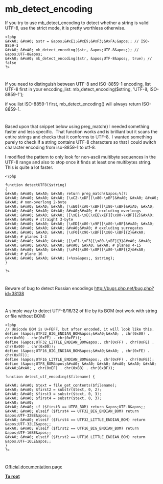 # mb_detect_encoding





If you try to use mb_detect_encoding to detect whether a string is valid UTF-8, use the strict mode, it is pretty worthless otherwise.



```
<?php
&#xA0; &#xA0; $str = &apos;&#xE1;&#xE9;&#xF3;&#xFA;&apos;; // ISO-8859-1
&#xA0; &#xA0; mb_detect_encoding($str, &apos;UTF-8&apos;); // &apos;UTF-8&apos;
&#xA0; &#xA0; mb_detect_encoding($str, &apos;UTF-8&apos;, true); // false
?>
```



  

#



If you need to distinguish between UTF-8 and ISO-8859-1 encoding, list UTF-8 first in your encoding_list:
mb_detect_encoding($string, &apos;UTF-8, ISO-8859-1&apos;);

if you list ISO-8859-1 first, mb_detect_encoding() will always return ISO-8859-1.

  

#



Based upon that snippet below using preg_match() I needed something faster and less specific.&#xA0; That function works and is brilliant but it scans the entire strings and checks that it conforms to UTF-8.&#xA0; I wanted something purely to check if a string contains UTF-8 characters so that I could switch character encoding from iso-8859-1 to utf-8.

I modified the pattern to only look for non-ascii multibyte sequences in the UTF-8 range and also to stop once it finds at least one multibytes string.&#xA0; This is quite a lot faster.



```
<?php

function detectUTF8($string)
{
&#xA0; &#xA0; &#xA0; &#xA0; return preg_match(&apos;%(?:
&#xA0; &#xA0; &#xA0; &#xA0; [\xC2-\xDF][\x80-\xBF]&#xA0; &#xA0; &#xA0; &#xA0; # non-overlong 2-byte
&#xA0; &#xA0; &#xA0; &#xA0; |\xE0[\xA0-\xBF][\x80-\xBF]&#xA0; &#xA0; &#xA0; &#xA0; &#xA0; &#xA0; &#xA0;&#xA0; # excluding overlongs
&#xA0; &#xA0; &#xA0; &#xA0; |[\xE1-\xEC\xEE\xEF][\x80-\xBF]{2}&#xA0; &#xA0; &#xA0; # straight 3-byte
&#xA0; &#xA0; &#xA0; &#xA0; |\xED[\x80-\x9F][\x80-\xBF]&#xA0; &#xA0; &#xA0; &#xA0; &#xA0; &#xA0; &#xA0;&#xA0; # excluding surrogates
&#xA0; &#xA0; &#xA0; &#xA0; |\xF0[\x90-\xBF][\x80-\xBF]{2}&#xA0; &#xA0; # planes 1-3
&#xA0; &#xA0; &#xA0; &#xA0; |[\xF1-\xF3][\x80-\xBF]{3}&#xA0; &#xA0; &#xA0; &#xA0; &#xA0; &#xA0; &#xA0; &#xA0; &#xA0; # planes 4-15
&#xA0; &#xA0; &#xA0; &#xA0; |\xF4[\x80-\x8F][\x80-\xBF]{2}&#xA0; &#xA0; # plane 16
&#xA0; &#xA0; &#xA0; &#xA0; )+%xs&apos;, $string);
}

?>
```



  

#



Beware of bug to detect Russian encodings
http://bugs.php.net/bug.php?id=38138

  

#



A simple way to detect UTF-8/16/32 of file by its BOM (not work with string or file without BOM)



```
<?php
// Unicode BOM is U+FEFF, but after encoded, it will look like this.
define (&apos;UTF32_BIG_ENDIAN_BOM&apos;&#xA0;&#xA0; , chr(0x00) . chr(0x00) . chr(0xFE) . chr(0xFF));
define (&apos;UTF32_LITTLE_ENDIAN_BOM&apos;, chr(0xFF) . chr(0xFE) . chr(0x00) . chr(0x00));
define (&apos;UTF16_BIG_ENDIAN_BOM&apos;&#xA0;&#xA0; , chr(0xFE) . chr(0xFF));
define (&apos;UTF16_LITTLE_ENDIAN_BOM&apos;, chr(0xFF) . chr(0xFE));
define (&apos;UTF8_BOM&apos;&#xA0; &#xA0; &#xA0; &#xA0; &#xA0; &#xA0; &#xA0;&#xA0; , chr(0xEF) . chr(0xBB) . chr(0xBF));

function detect_utf_encoding($filename) {

&#xA0; &#xA0; $text = file_get_contents($filename);
&#xA0; &#xA0; $first2 = substr($text, 0, 2);
&#xA0; &#xA0; $first3 = substr($text, 0, 3);
&#xA0; &#xA0; $first4 = substr($text, 0, 3);
&#xA0; &#xA0; 
&#xA0; &#xA0; if ($first3 == UTF8_BOM) return &apos;UTF-8&apos;;
&#xA0; &#xA0; elseif ($first4 == UTF32_BIG_ENDIAN_BOM) return &apos;UTF-32BE&apos;;
&#xA0; &#xA0; elseif ($first4 == UTF32_LITTLE_ENDIAN_BOM) return &apos;UTF-32LE&apos;;
&#xA0; &#xA0; elseif ($first2 == UTF16_BIG_ENDIAN_BOM) return &apos;UTF-16BE&apos;;
&#xA0; &#xA0; elseif ($first2 == UTF16_LITTLE_ENDIAN_BOM) return &apos;UTF-16LE&apos;;
}
?>
```



  

#

[Official documentation page](https://www.php.net/manual/en/function.mb-detect-encoding.php)

**[To root](/README.md)**